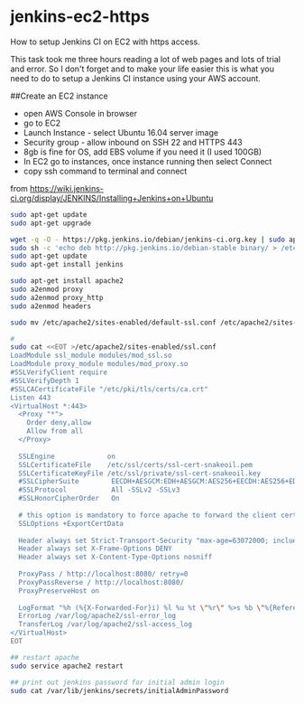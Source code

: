 # jenkins-ec2-https
How to setup Jenkins CI on EC2 with https access.

This task took me three hours reading a lot of web pages and lots of trial and error. So I don't forget and to make your life easier this is what you need to do to setup a Jenkins CI instance using your AWS account.

##Create an EC2 instance
* open AWS Console in browser
* go to EC2
* Launch Instance - select Ubuntu 16.04 server image
* Security group - allow inbound on SSH 22 and HTTPS 443
* 8gb is fine for OS, add EBS volume if you need it (I used 100GB)
* In EC2 go to instances, once instance running then select Connect
* copy ssh command to terminal and connect

from https://wiki.jenkins-ci.org/display/JENKINS/Installing+Jenkins+on+Ubuntu
```bash
sudo apt-get update
sudo apt-get upgrade

wget -q -O - https://pkg.jenkins.io/debian/jenkins-ci.org.key | sudo apt-key add -
sudo sh -c 'echo deb http://pkg.jenkins.io/debian-stable binary/ > /etc/apt/sources.list.d/jenkins.list'
sudo apt-get update
sudo apt-get install jenkins

sudo apt-get install apache2
sudo a2enmod proxy
sudo a2enmod proxy_http
sudo a2enmod headers

sudo mv /etc/apache2/sites-enabled/default-ssl.conf /etc/apache2/sites-enabled/default-ssl.conf.bak

#
sudo cat <<EOT >/etc/apache2/sites-enabled/ssl.conf
LoadModule ssl_module modules/mod_ssl.so
LoadModule proxy_module modules/mod_proxy.so
#SSLVerifyClient require
#SSLVerifyDepth 1
#SSLCACertificateFile "/etc/pki/tls/certs/ca.crt"
Listen 443
<VirtualHost *:443>
  <Proxy "*">
    Order deny,allow
    Allow from all
  </Proxy>
  
  SSLEngine             on
  SSLCertificateFile	/etc/ssl/certs/ssl-cert-snakeoil.pem
  SSLCertificateKeyFile /etc/ssl/private/ssl-cert-snakeoil.key
  #SSLCipherSuite        EECDH+AESGCM:EDH+AESGCM:AES256+EECDH:AES256+EDH
  #SSLProtocol           All -SSLv2 -SSLv3
  #SSLHonorCipherOrder   On
  
  # this option is mandatory to force apache to forward the client cert data to tomcat
  SSLOptions +ExportCertData
  
  Header always set Strict-Transport-Security "max-age=63072000; includeSubdomains; preload"
  Header always set X-Frame-Options DENY
  Header always set X-Content-Type-Options nosniff
  
  ProxyPass / http://localhost:8080/ retry=0
  ProxyPassReverse / http://localhost:8080/
  ProxyPreserveHost on
  
  LogFormat "%h (%{X-Forwarded-For}i) %l %u %t \"%r\" %>s %b \"%{Referer}i\" \"%{User-Agent}i\""
  ErrorLog /var/log/apache2/ssl-error_log
  TransferLog /var/log/apache2/ssl-access_log
</VirtualHost>
EOT

## restart apache
sudo service apache2 restart

## print out jenkins password for initial admin login
sudo cat /var/lib/jenkins/secrets/initialAdminPassword
```

